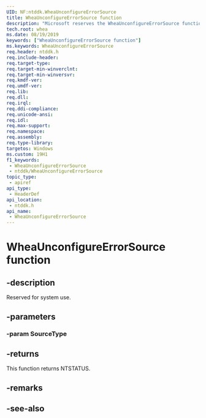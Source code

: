 ```yaml
---
UID: NF:ntddk.WheaUnconfigureErrorSource
title: WheaUnconfigureErrorSource function
description: "Microsoft reserves the WheaUnconfigureErrorSource function for internal use only. Don't use this function in your code."
tech.root: whea
ms.date: 08/19/2019
keywords: ["WheaUnconfigureErrorSource function"]
ms.keywords: WheaUnconfigureErrorSource
req.header: ntddk.h
req.include-header: 
req.target-type: 
req.target-min-winverclnt: 
req.target-min-winversvr: 
req.kmdf-ver: 
req.umdf-ver: 
req.lib: 
req.dll: 
req.irql: 
req.ddi-compliance: 
req.unicode-ansi: 
req.idl: 
req.max-support: 
req.namespace: 
req.assembly: 
req.type-library: 
targetos: Windows
ms.custom: 19H1
f1_keywords:
 - WheaUnconfigureErrorSource
 - ntddk/WheaUnconfigureErrorSource
topic_type:
 - apiref
api_type:
 - HeaderDef
api_location:
 - ntddk.h
api_name:
 - WheaUnconfigureErrorSource
---
```


# WheaUnconfigureErrorSource function


## -description

Reserved for system use.

## -parameters

### -param SourceType

## -returns

This function returns NTSTATUS.

## -remarks

## -see-also

